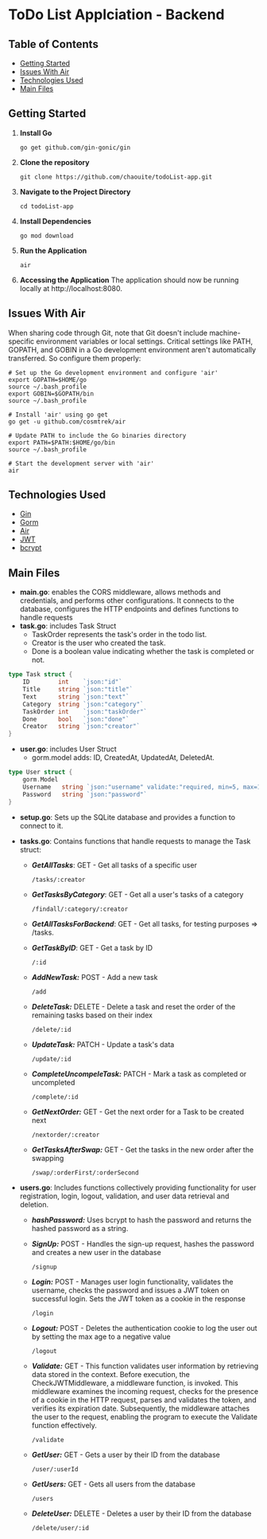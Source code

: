 # ToDo List Applciation - Backend

## Table of Contents

- [Getting Started](#getting-started)
- [Issues With Air](#issues-with-air)
- [Technologies Used](#technologies-used)
- [Main Files](#main-files)

## Getting Started

1. **Install Go**

   ```shell
   go get github.com/gin-gonic/gin

2. **Clone the repository**

   ```shell
   git clone https://github.com/chaouite/todoList-app.git
   
3. **Navigate to the Project Directory**
   ```shell
   cd todoList-app

4. **Install Dependencies**

    ```shell
    go mod download
5. **Run the Application**
    ```shell
    air

6. **Accessing the Application**
The application should now be running locally at http://localhost:8080.   

## Issues With Air
When sharing code through Git, note that Git doesn't include machine-specific environment variables or local settings. Critical settings like PATH, GOPATH, and GOBIN in a Go development environment aren't automatically transferred. So configure them properly:

```shell
# Set up the Go development environment and configure 'air'
export GOPATH=$HOME/go
source ~/.bash_profile
export GOBIN=$GOPATH/bin
source ~/.bash_profile
```
```shell
# Install 'air' using go get
go get -u github.com/cosmtrek/air
```
```shell
# Update PATH to include the Go binaries directory
export PATH=$PATH:$HOME/go/bin
source ~/.bash_profile
```
```shell
# Start the development server with 'air'
air
```

## Technologies Used

- [Gin](https://github.com/gin-gonic/gin)
- [Gorm](https://gorm.io/)
- [Air](https://github.com/cosmtrek/air)
- [JWT](github.com/golang-jwt/jwt)
- [bcrypt](https://pkg.go.dev/golang.org/x/crypto/bcrypt)


## Main Files

- **main.go**: enables the CORS middleware, allows methods and credentials, and performs other configurations. It connects to the database, configures the HTTP endpoints and defines functions to handle requests 
- **task.go**: includes Task Struct
  - TaskOrder represents the task's order in the todo list.
  - Creator is the user who created the task.
  - Done is a boolean value indicating whether the task is completed or not.
```go
type Task struct {
    ID        int    `json:"id"`
    Title     string `json:"title"`
    Text      string `json:"text"`
    Category  string `json:"category"`
    TaskOrder int    `json:"taskOrder"`
    Done      bool   `json:"done"`
    Creator   string `json:"creator"`
}
```

- **user.go**: includes User Struct
  - gorm.model adds: ID, CreatedAt, UpdatedAt, DeletedAt.
```go
type User struct {
    gorm.Model       
    Username   string `json:"username" validate:"required, min=5, max=10" gorm:"unique"`
    Password   string `json:"password"`
}
```
- **setup.go**: Sets up the SQLite database and provides a function to connect to it.

- **tasks.go**: Contains functions that handle requests to manage the Task struct:
   - ***GetAllTasks***: GET - Get all tasks of a specific user 
      ```http
      /tasks/:creator
      ```

   - ***GetTasksByCategory***:</u> GET - Get all a user's tasks of a category
     ```http
     /findall/:category/:creator
     ```

   - ***GetAllTasksForBackend***:</u> GET - Get all tasks, for testing purposes => /tasks.
   - ***GetTaskByID***: GET - Get a task by ID
     ```http
     /:id
     ```

   - ***AddNewTask:*** POST - Add a new task 
      ```http
      /add
      ```

   - ***DeleteTask:*** DELETE - Delete a task and reset the order of the remaining tasks based on their index
     ```http
     /delete/:id
     ```

   - ***UpdateTask:*** PATCH - Update a task's data
     ```http
     /update/:id
     ```

   - ***CompleteUncompeleTask:*** PATCH - Mark a task as completed or uncompleted
      ```http
      /complete/:id
      ```

   - ***GetNextOrder:*** GET - Get the next order for a Task to be created next
      ```http
      /nextorder/:creator
      ```

   - ***GetTasksAfterSwap:*** GET - Get the tasks in the new order after the swapping
      ```http
      /swap/:orderFirst/:orderSecond
      ```

- **users.go**: Includes functions collectively providing functionality for user registration, login, logout, validation, and user data retrieval and deletion.
   - ***hashPassword:*** Uses bcrypt to hash the password and returns the hashed password as a string.

   - ***SignUp:*** POST - Handles the sign-up request, hashes the password and creates a new user in the database
      ```http
      /signup
      ```

   - ***Login:*** POST - Manages user login functionality, validates the username, checks the password and issues a JWT token on successful login. Sets the JWT token as a cookie in the response
      ```http
      /login
      ```

   - ***Logout:*** POST - Deletes the authentication cookie to log the user out by setting the max age to a negative value
      ```http
      /logout
      ```

   - ***Validate:*** GET - This function validates user information by retrieving data stored in the context. Before execution, the CheckJWTMiddleware, a middleware function, is invoked. This middleware examines the incoming request, checks for the presence of a cookie in the HTTP request, parses and validates the token, and verifies its expiration date. Subsequently, the middleware attaches the user to the request, enabling the program to execute the Validate function effectively.
      ```http
      /validate
      ```

   - ***GetUser:*** GET - Gets a user by their ID from the database
      ```http
      /user/:userId
      ```

   - ***GetUsers:*** GET - Gets all users from the database
      ```http
      /users
      ```

   - ***DeleteUser:*** DELETE - Deletes a user by their ID from the database
      ```http
      /delete/user/:id
      ```


